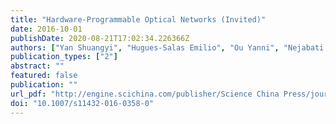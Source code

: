 ```yaml
---
title: "Hardware-Programmable Optical Networks (Invited)"
date: 2016-10-01
publishDate: 2020-08-21T17:02:34.226366Z
authors: ["Yan Shuangyi", "Hugues-Salas Emilio", "Ou Yanni", "Nejabati Reza", "Simeonidou Dimitra"]
publication_types: ["2"]
abstract: ""
featured: false
publication: ""
url_pdf: "http://engine.scichina.com/publisher/Science China Press/journal/SCIENCE CHINA Information Sciences/null/null/10.1007/s11432-016-0358-0"
doi: "10.1007/s11432-016-0358-0"
---
```



